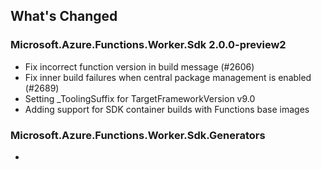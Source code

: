 ## What's Changed

<!-- Please add your release notes in the following format:
- My change description (#PR/#issue)
-->

### Microsoft.Azure.Functions.Worker.Sdk 2.0.0-preview2

- Fix incorrect function version in build message (#2606)
- Fix inner build failures when central package management is enabled (#2689)
- Setting _ToolingSuffix for TargetFrameworkVersion v9.0
- Adding support for SDK container builds with Functions base images


### Microsoft.Azure.Functions.Worker.Sdk.Generators <version>

- <entry>
